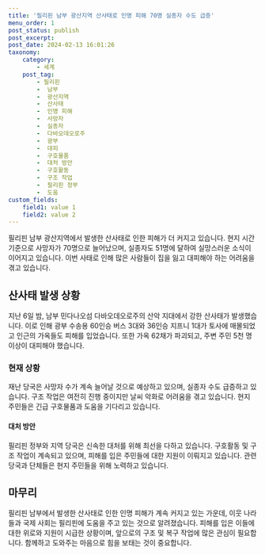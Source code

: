 ```yaml
---
title: '필리핀 남부 광산지역 산사태로 인명 피해 70명 실종자 수도 급증'
menu_order: 1
post_status: publish
post_excerpt: 
post_date: 2024-02-13 16:01:26
taxonomy:
    category:
        - 세계
    post_tag:
        - 필리핀
        -  남부
        -  광산지역
        -  산사태
        -  인명 피해
        -  사망자
        -  실종자
        -  다바오데오로주
        -  광부
        -  대피
        -  구호물품
        -  대처 방안
        -  구호활동
        -  구조 작업
        -  필리핀 정부
        -  도움
custom_fields:
    field1: value 1
    field2: value 2
---
```


필리핀 남부 광산지역에서 발생한 산사태로 인한 피해가 더 커지고 있습니다. 현지 시간 기준으로 사망자가 70명으로 늘어났으며, 실종자도 51명에 달하여 실망스러운 소식이 이어지고 있습니다. 이번 사태로 인해 많은 사람들이 집을 잃고 대피해야 하는 어려움을 겪고 있습니다.
## 산사태 발생 상황
지난 6일 밤, 남부 민다나오섬 다바오데오로주의 산악 지대에서 강한 산사태가 발생했습니다. 이로 인해 광부 수송용 60인승 버스 3대와 36인승 지프니 1대가 토사에 매몰되었고 인근의 가옥들도 피해를 입었습니다. 또한 가옥 62채가 파괴되고, 주변 주민 5천 명 이상이 대피해야 했습니다.
### 현재 상황
재난 당국은 사망자 수가 계속 늘어날 것으로 예상하고 있으며, 실종자 수도 급증하고 있습니다. 구조 작업은 여전히 진행 중이지만 날씨 악화로 어려움을 겪고 있습니다. 현지 주민들은 긴급 구호물품과 도움을 기다리고 있습니다.
#### 대처 방안
필리핀 정부와 지역 당국은 신속한 대처를 위해 최선을 다하고 있습니다. 구호활동 및 구조 작업이 계속되고 있으며, 피해를 입은 주민들에 대한 지원이 이뤄지고 있습니다. 관련 당국과 단체들은 현지 주민들을 위해 노력하고 있습니다.
## 마무리
필리핀 남부에서 발생한 산사태로 인한 인명 피해가 계속 커지고 있는 가운데, 이웃 나라들과 국제 사회는 필리핀에 도움을 주고 있는 것으로 알려졌습니다. 피해를 입은 이들에 대한 위로와 지원이 시급한 상황이며, 앞으로의 구조 및 복구 작업에 많은 관심이 필요합니다. 함께하고 도와주는 마음으로 힘을 보태는 것이 중요합니다.
